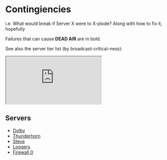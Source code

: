 # Contingiencies

i.e. What would break if Server X were to X-plode? Along with how to fix it, hopefully

Failures that can cause **DEAD AIR** are in bold.

See also the server tier list (by broadcast-critical-ness):

<iframe src="https://docs.google.com/spreadsheets/d/e/2PACX-1vSIVYN3Pl_vDhtzwvUNwf77fRTCcu0S_RPYcdtWC6gyMW2jssh3GbStGv43KxppS0quXx3arO02UhJl/pubhtml?gid=0&amp;single=true&amp;widget=true&amp;headers=false"></iframe>

## Servers

-   [Dolby](./dolby.md)
-   [Thunderhorn](./thunderhorn.md)
-   [Steve](./steve.md)
-   [Loggers](./loggers.md)
-   [Firewall 0](./fw0.md)

